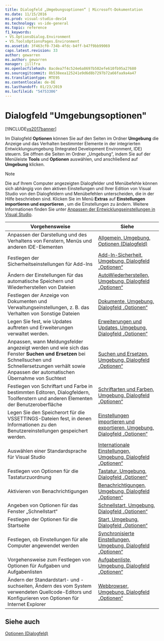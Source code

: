 ```yaml
---
title: Dialogfeld „Umgebungsoptionen“ | Microsoft-Dokumentation
ms.date: 11/15/2016
ms.prod: visual-studio-dev14
ms.technology: vs-ide-general
ms.topic: reference
f1_keywords:
- VS.OptionsDialog.Environment
- VS.ToolsOptionsPages.Environment
ms.assetid: 3f463cf0-734b-4fdc-b4ff-b47f9bb99069
caps.latest.revision: 33
author: gewarren
ms.author: gewarren
manager: jillfra
ms.openlocfilehash: 8acdea7f4c524e6a8697b502efe610fb95a27680
ms.sourcegitcommit: 8b538eea125241e9d6d8b7297b72a66faa9a4a47
ms.translationtype: MTE95
ms.contentlocale: de-DE
ms.lasthandoff: 01/23/2019
ms.locfileid: "54753306"
---
```

# <a name="environment-options-dialog-box"></a>Dialogfeld "Umgebungsoptionen"
[!INCLUDE[vs2017banner](../../includes/vs2017banner.md)]

  
Im Dialogfeld **Optionen** können Sie auf den Seiten im Ordner **Umgebung** die Anzeige und das Verhalten bestimmter Elemente in der integrierten Entwicklungsumgebung (Integrated Development Environment, IDE) steuern. Sie öffnen die Seiten im Ordner „Umgebung“, indem Sie auf der Menüleiste **Tools** und **Optionen** auswählen, und anschließend auf **Umgebung** klicken.  
  
> [!NOTE]
>  Die auf Ihrem Computer angezeigten Dialogfelder und Menübefehle können sich abhängig von den aktiven Einstellungen und Ihrer Edition von Visual Studio von den Dialogfeldern und Menübefehlen unterscheiden, die in der Hilfe beschrieben sind. Klicken Sie im Menü **Extras** auf **Einstellungen importieren und exportieren** , um die Einstellungen zu ändern. Weitere Informationen finden Sie unter [Anpassen der Entwicklungseinstellungen in Visual Studio](http://msdn.microsoft.com/22c4debb-4e31-47a8-8f19-16f328d7dcd3).  
  
|Vorgehensweise|Siehe|  
|----------------------------------|---------|  
|Anpassen der Darstellung und des Verhaltens von Fenstern, Menüs und anderen IDE-Elementen|[Allgemein, Umgebung, Optionen (Dialogfeld)](../../ide/reference/general-environment-options-dialog-box.md)|  
|Festlegen der Sicherheitseinstellungen für Add-Ins|[Add-In-Sicherheit, Umgebung, Dialogfeld „Optionen“](http://msdn.microsoft.com/library/f95aa7af-70a5-4323-abe5-91bd6d264f4e)|  
|Ändern der Einstellungen für das automatische Speichern und Wiederherstellen von Dateien|[AutoWiederherstellen, Umgebung, Dialogfeld „Optionen“](../../ide/reference/autorecover-environment-options-dialog-box.md)|  
|Festlegen der Anzeige von Dokumenten und Verwaltungseinstellungen, z. B. das Verhalten von Sonstige Dateien|[Dokumente, Umgebung, Dialogfeld „Optionen“](../../ide/reference/documents-environment-options-dialog-box.md)|  
|Legen Sie fest, wie Updates auftreten und Erweiterungen verwaltet werden.|[Erweiterungen und Updates, Umgebung, Dialogfeld „Optionen“](../../ide/reference/extensions-and-updates-environment-options-dialog-box.md)|  
|Anpassen, wann Meldungsfelder angezeigt werden und wie sich das Fenster **Suchen und Ersetzen** bei Schnellsuchen und Schnellersetzungen verhält sowie Anpassen der automatischen Übernahme von Suchtext|[Suchen und Ersetzen, Umgebung, Dialogfeld „Optionen“](../../ide/reference/find-and-replace-environment-options-dialog-box.md)|  
|Festlegen von Schriftart und Farbe in bestimmten Editoren, Dialogfeldern, Toolfenstern und anderen Elementen der Benutzeroberfläche|[Schriftarten und Farben, Umgebung, Dialogfeld „Optionen“](../../ide/reference/fonts-and-colors-environment-options-dialog-box.md)|  
|Legen Sie den Speicherort für die VSSETTINGS-Dateien fest, in denen Informationen zu den Benutzereinstellungen gespeichert werden.|[Einstellungen importieren und exportieren, Umgebung, Dialogfeld „Optionen“](../../ide/reference/import-and-export-settings-environment-options-dialog-box.md)|  
|Auswählen einer Standardsprache für Visual Studio|[Internationale Einstellungen, Umgebung, Dialogfeld „Optionen“](../../ide/reference/international-settings-environment-options-dialog-box.md)|  
|Festlegen von Optionen für die Tastaturzuordnung|[Tastatur, Umgebung, Dialogfeld „Optionen“](../../ide/reference/keyboard-environment-options-dialog-box.md)|  
|Aktivieren von Benachrichtigungen|[Benachrichtigungen, Umgebung, Dialogfeld „Optionen“](../../ide/reference/notifications-environment-options-dialog-box.md)|  
|Angeben von Optionen für das Fenster „Schnellstart“|[Schnellstart, Umgebung, Dialogfeld „Optionen“](../../ide/reference/quick-launch-environment-options-dialog-box.md)|  
|Festlegen der Optionen für die Startseite|[Start, Umgebung, Dialogfeld „Optionen“](../../ide/reference/startup-environment-options-dialog-box.md)|  
|Festlegen, ob Einstellungen für alle Computer angewendet werden|[Synchronisierte Einstellungen, Umgebung, Dialogfeld „Optionen“](../../ide/reference/synchronized-settings-environment-options-dialog-box.md)|  
|Vorgehensweise zum Festlegen von Optionen für Aufgaben und Aufgabenlisten|[Aufgabenliste, Umgebung, Dialogfeld „Optionen“](../../ide/reference/task-list-environment-options-dialog-box.md)|  
|Ändern der Standardstart- und -suchseiten, Ändern des vom System verwendeten Quellcode-Editors und Konfigurieren von Optionen für Internet Explorer|[Webbrowser, Umgebung, Dialogfeld „Optionen“](../../ide/reference/web-browser-environment-options-dialog-box.md)|  
  
## <a name="see-also"></a>Siehe auch  
 [Optionen (Dialogfeld)](../../ide/reference/options-dialog-box-visual-studio.md)
